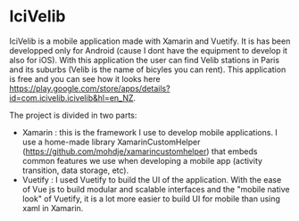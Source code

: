 # IciVelib

IciVelib is a mobile application made with Xamarin and Vuetify. It is has been developped only for Android (cause I dont have the equipment to develop it also for iOS). 
With this application the user can find Velib stations in Paris and its suburbs (Velib is the name of bicyles you can rent). This application is free and you can see how it looks here https://play.google.com/store/apps/details?id=com.icivelib.icivelib&hl=en_NZ.

The project is divided in two parts:
* Xamarin : this is the framework I use to develop mobile applications. I use a home-made library XamarinCustomHelper (https://github.com/mohdje/xamarincustomhelper) that embeds common features we use when developing a mobile app (activity transition, data storage, etc). 
* Vuetify : I used Vuetify to build the UI of the application. With the ease of Vue js to build modular and scalable interfaces and the "mobile native look" of Vuetify, it is a lot more easier to build UI for mobile than using xaml in Xamarin.  
